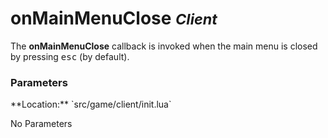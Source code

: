 onMainMenuClose <small class="pull-right">*Client*</small>
==================

The **onMainMenuClose** callback is invoked when the main menu is closed
by pressing <kbd>esc</kbd> (by default).
<br>
<div class="panel panel-info">
  <div class="panel-heading">
    <h3 class="panel-title">Parameters</h3>
  </div>
  <div class="panel-body">
    <p>
      **Location:** `src/game/client/init.lua`
    </p>
    <p>
      No Parameters
    </p>
  </div>
</div>
